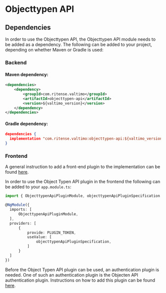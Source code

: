 # Objecttypen API

## Dependencies

In order to use the Objecttypen API, the Objecttypen API module needs to be added as a dependency. The
following can be added to your project, depending on whether Maven or Gradle is used:

### Backend

#### Maven dependency:
```xml
<dependencies>
    <dependency>
        <groupId>com.ritense.valtimo</groupId>
        <artifactId>objecttypen-api</artifactId>
        <version>${valtimo_version}</version>
    </dependency>
</dependencies>
```

#### Gradle dependency:
```json
dependencies {
  implementation "com.ritense.valtimo:objecttypen-api:${valtimo_version}"
}
```

### Frontend

A general instruction to add a front-end plugin to the implementation can be
found [here](../core/plugin.md#adding-a-front-end-plugin-to-the-implementation).

In order to use the Object Typen API plugin in the frontend the following can be added to your `app.module.ts`:

```typescript
import { ObjecttypenApiPluginModule, objecttypenApiPluginSpecification } from '@valtimo/plugin';

@NgModule({
  imports: [
      ObjecttypenApiPluginModule,
  ],
  providers: [
      {
          provide: PLUGIN_TOKEN,
          useValue: [
              objecttypenApiPluginSpecification,
          ]
      }
  ]
})
```

Before the Object Typen API plugin can be used, an authentication plugin is needed. One of such an authentication plugin
is the Objecten API authentication plugin. Instructions on how to add this plugin can be
found [here](objecten-api-authentication.md).
